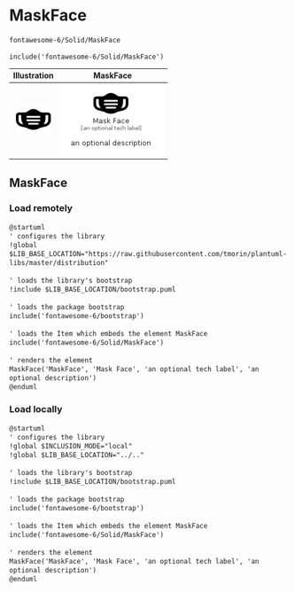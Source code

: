 # MaskFace


```text
fontawesome-6/Solid/MaskFace
```

```text
include('fontawesome-6/Solid/MaskFace')
```



| Illustration | MaskFace |
| :---: | :---: |
| ![illustration for Illustration](../../fontawesome-6/Solid/MaskFace.png) | ![illustration for MaskFace](../../fontawesome-6/Solid/MaskFace.Local.png) |




## MaskFace

### Load remotely
```plantuml
@startuml
' configures the library
!global $LIB_BASE_LOCATION="https://raw.githubusercontent.com/tmorin/plantuml-libs/master/distribution"

' loads the library's bootstrap
!include $LIB_BASE_LOCATION/bootstrap.puml

' loads the package bootstrap
include('fontawesome-6/bootstrap')

' loads the Item which embeds the element MaskFace
include('fontawesome-6/Solid/MaskFace')

' renders the element
MaskFace('MaskFace', 'Mask Face', 'an optional tech label', 'an optional description')
@enduml
```

### Load locally
```plantuml
@startuml
' configures the library
!global $INCLUSION_MODE="local"
!global $LIB_BASE_LOCATION="../.."

' loads the library's bootstrap
!include $LIB_BASE_LOCATION/bootstrap.puml

' loads the package bootstrap
include('fontawesome-6/bootstrap')

' loads the Item which embeds the element MaskFace
include('fontawesome-6/Solid/MaskFace')

' renders the element
MaskFace('MaskFace', 'Mask Face', 'an optional tech label', 'an optional description')
@enduml
```

